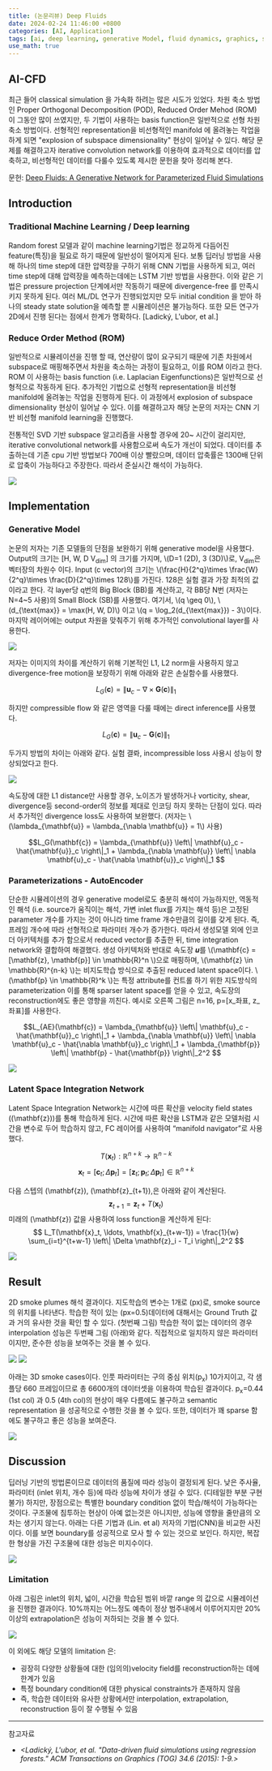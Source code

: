 ```yaml
---
title: (논문리뷰) Deep Fluids
date: 2024-02-24 11:46:00 +0800
categories: [AI, Application]
tags: [ai, deep learning, generative Model, fluid dynamics, graphics, simulation]
use_math: true
---
```

## AI-CFD
최근 들어 classical simulation 을 가속화 하려는 많은 시도가 있었다. 차원 축소 방법인 Proper Orthogonal Decomposition (POD), Reduced Order Mehod (ROM) 이 그동안 많이 쓰였지만, 두 기법이 사용하는 basis function은 일반적으로 선형 차원축소 방법이다. 선형적인 representation을 비선형적인 manifold 에 올려놓는 작업을 하게 되면 "explosion of subspace dimensionality" 현상이 일어날 수 있다. 해당 문제를 해결하고자 iterative convolution network를 이용하여 효과적으로 데이터를 압축하고, 비선형적인 데이터를 다룰수 있도록 제시한 문헌을 찾아 정리해 본다.

문헌: [Deep Fluids: A Generative Network for Parameterized Fluid Simulations](https://arxiv.org/pdf/1806.02071)

## Introduction
### Traditional Machine Learning / Deep learning
Random forest 모델과 같이 machine learning기법은 정교하게 다듬어진 feature(특징)을 필요로 하기 때문에 일반성이 떨어지게 된다. 보통 딥러닝 방법을 사용해 하나의 time step에 대한 압력장을 구하기 위해 CNN 기법을 사용하게 되고, 여러 time step에 대해 압력장을 예측하는데에는 LSTM 기반 방법을 사용한다. 이와 같은 기법은 pressure projection 단계에서만 작동하기 때문에 divergence-free 를 만족시키지 못하게 된다. 여러 ML/DL 연구가 진행되었지만 모두 initial condition 을 받아 하나의 steady state solution을 예측할 뿐 시뮬레이션은 불가능하다. 또한 모든 연구가 2D에서 진행 된다는 점에서 한계가 명확하다. [Ladický, L'ubor, et al.]

### Reduce Order Method (ROM)
일반적으로 시뮬레이션을 진행 할 때, 연산량이 많이 요구되기 때문에 기존 차원에서 subspace로 매핑해주면서 차원을 축소하는 과정이 필요하고, 이를 ROM 이라고 한다. ROM 이 사용하는 basis function (i.e. Laplacian Eigenfunctions)은 일반적으로 선형적으로 작동하게 된다. 추가적인 기법으로 선형적 representation을 비선형 manifold에 올려놓는 작업을 진행하게 된다. 이 과정에서 explosion of subspace dimensionality 현상이 일어날 수 있다. 이를 해결하고자 해당 논문의 저자는 CNN 기반 비선형 manifold learning을 진행했다.

전통적인 SVD 기반 subspace 알고리즘을 사용할 경우에 20~ 시간이 걸리지만, iterative convolutional network를 사용함으로써 속도가 개선이 되었다. 데이터를 추출하는데 기존 cpu 기반 방법보다 700배 이상 빨랐으며, 데이터 압축률은 1300배 단위로 압축이 가능하다고 주장한다. 따라서 준실시간 해석이 가능하다.

<img src="{{page.img_pth}}deepFluidsStats.png">

## Implementation
### Generative Model
논문의 저자는 기존 모델들의 단점을 보완하기 위해 generative model을 사용했다. Output의 크기는 [H, W, D V<sub>dim</sub>] 의 크기를 가지며, \\(D=1 (2D), 3 (3D)\\)로, V<sub>dim</sub>은 벡터장의 차원수 이다. Input (c vector)의 크기는 \\(\frac{H}{2^q}\times \frac{W}{2^q}\times \frac{D}{2^q}\times 128\\)를 가진다. 128은 실험 결과 가장 최적의 값이라고 한다. 각 layer당 q번의 Big Block (BB)를 계산하고, 각 BB당 N번 (저자는 N=4~5 사용)의 Small Block (SB)를 사용했다. 여기서, \\(q \geq 0\\), \\(d_{\text{max}} = \max(H, W, D)\\) 이고 \\(q = \log_2(d_{\text{max}}) - 3\\)이다. 마지막 레이어에는 output 차원을 맞춰주기 위해 추가적인 convolutional layer를 사용한다. 

<img src="{{page.img_pth}}smallbigblock.png">

저자는 이미지의 차이를 계산하기 위해 기본적인 L1, L2 norm을 사용하지 않고 divergence-free motion을 보장하기 위해 아래와 같은 손실함수를 사용했다.

$$L_G(\mathbf{c}) = \left\| \mathbf{u}_c - \nabla \times \mathbf{G}(\mathbf{c}) \right\|_1
$$

하지만 compressible flow 와 같은 영역을 다룰 때에는 direct inference를 사용했다.

$$L_G(\mathbf{c}) = \left\| \mathbf{u}_c - \mathbf{G}(\mathbf{c}) \right\|_1
$$

두가지 방법의 차이는 아래와 같다. 실험 결롸, incompressible loss 사용시 성능이 향상되었다고 한다.

<img src="{{page.img_pth}}deepfluid_losses.png">

속도장에 대한 L1 distance만 사용할 경우, 노이즈가 발생하거나 vorticity, shear, divergence등 second-order의 정보를 제대로 인코딩 하지 못하는 단점이 있다. 따라서 추가적인 divergence loss도 사용하여 보완했다. (저자는 \\(\lambda_{\mathbf{u}} = \lambda_{\nabla \mathbf{u}} = 1\\) 사용)

$$L_G(\mathbf{c}) = \lambda_{\mathbf{u}} \left\| \mathbf{u}_c - \hat{\mathbf{u}}_c \right\|_1 + \lambda_{\nabla \mathbf{u}} \left\| \nabla \mathbf{u}_c - \hat{\nabla \mathbf{u}}_c \right\|_1
$$

### Parameterizations - AutoEncoder
단순한 시뮬레이션의 경우 generative model로도 충분히 해석이 가능하지만, 역동적인 해석 (i.e. source가 움직이는 해석, 가변 inlet flux를 가지는 해석 등)은 고정된 parameter 개수를 가지는 것이 아니라 time frame 개수만큼의 길이를 갖게 된다. 즉, 프레임 개수에 따라 선형적으로 파라미터 개수가 증가한다. 따라서 생성모델 외에 인코더 아키텍처를 추가 함으로서 reduced vector를 추출한 뒤, time integration network와 결합하여 해결했다. 생성 아키텍처와 반대로 속도장 𝒖를 \\(\mathbf{c} = [\mathbf{z}, \mathbf{p}] \in \mathbb{R}^n
\\)으로 매핑하며, \\(\mathbf{z} \in \mathbb{R}^{n-k}
\\)는 비지도학습 방식으로 추출된 reduced latent space이다. \\(\mathbf{p} \in \mathbb{R}^k
\\)는 특정 attribute를 컨트롤 하기 위한 지도방식의 parameterization
이를 통해 sparser latent space를 얻을 수 있고, 속도장의 reconstruction에도 좋은 영향을 끼친다. 예시로 오른쪽 그림은 n=16, p=[x_좌표, z_좌표]를 사용한다.

$$L_{AE}(\mathbf{c}) = \lambda_{\mathbf{u}} \left\| \mathbf{u}_c - \hat{\mathbf{u}}_c \right\|_1 + \lambda_{\nabla \mathbf{u}} \left\| \nabla \mathbf{u}_c - \hat{\nabla \mathbf{u}}_c \right\|_1 + \lambda_{\mathbf{p}} \left\| \mathbf{p} - \hat{\mathbf{p}} \right\|_2^2
$$

<img src="{{page.img_pth}}deepfluidAE.png">

### Latent Space Integration Network
Latent Space Integration Network는 시간에 따른 확산을 velocity field states (\(\mathbf{z}\))를 통해 학습하게 된다. 시간에 따른 확산을 LSTM과 같은 모델처럼 시간을 변수로 두어 학습하지 않고, FC 레이어를 사용하여 “manifold navigator”로 사용했다.

$$
T(\mathbf{x}_t) : \mathbb{R}^{n+k} \to \mathbb{R}^{n-k}
$$
$$
\mathbf{x}_t = [\mathbf{c}_t; \Delta \mathbf{p}_t] = [\mathbf{z}_t; \mathbf{p}_t; \Delta \mathbf{p}_t] \in \mathbb{R}^{n+k}
$$

다음 스텝의 \(\mathbf{z}\), \(\mathbf{z}_{t+1}\),은 아래와 같이 계산된다.
$$
\mathbf{z}_{t+1} = \mathbf{z}_t + T(\mathbf{x}_t)
$$
미래의 \(\mathbf{z}\) 값을 사용하여 loss function을 계산하게 된다:
$$
L_T(\mathbf{x}_t, \ldots, \mathbf{x}_{t+w-1}) = \frac{1}{w} \sum_{i=t}^{t+w-1} \left\| \Delta \mathbf{z}_i - T_i \right\|_2^2
$$

<img src="{{page.img_pth}}deepfluidsFC.png">

## Result
2D smoke plumes 해석 결과이다. 지도학습의 변수는 1개로 (px)로, smoke source의 위치를 나타낸다. 학습한 적이 있는 (px=0.5)데이터에 대해서는 Ground Truth 값과 거의 유사한 것을 확인 할 수 있다. (첫번째 그림) 학습한 적이 없는 데이터의 경우 interpolation 성능은 두번째 그림 (아래)와 같다. 직접적으로 일치하지 않은 파라미터이지만, 준수한 성능을 보여주는 것을 볼 수 있다.

<img src="{{page.img_pth}}2dsmokeplumes.png">

<img src="{{page.img_pth}}2dsmokeplumsinterpolate.png">

아래는 3D smoke cases이다. 인풋 파라미터는 구의 중심 위치(p<sub>x</sub>) 10가지이고, 각 샘플당 660 프레임이므로 총 6600개의 데이터셋을 이용하여 학습된 결과이다. p<sub>x</sub>=0.44 (1st col) 과 0.5 (4th col)의 현상이 매우 다름에도 불구하고 semantic representation 을 성공적으로 수행한 것을 볼 수 있다. 또한, 데이터가 꽤 sparse 함에도 불구하고 좋은 성능을 보여준다.

<img src="{{page.img_pth}}3dsmokecases.png">

## Discussion
딥러닝 기반의 방법론이므로 데이터의 품질에 따라 성능이 결정되게 된다. 낮은 주사율, 파라미터 (inlet 위치, 개수 등)에 따라 성능에 차이가 생길 수 있다. (디테일한 부분 구현 불가) 하지만, 장점으로는 특별한 boundary condition 없이 학습/해석이 가능하다는 것이다. 구조물에 침투하는 현상이 아예 없는것은 아니지만, 성능에 영향을 줄만큼의 오차는 생기지 않는다. 아래는 다른 기법과 (Lin. et al) 저자의 기법(CNN)을 비교한 사진이다. 이를 보면 boundary를 성공적으로 모사 할 수 있는 것으로 보인다. 하지만, 복잡한 형상을 가진 구조물에 대한 성능은 미지수이다.

<img src="{{page.img_pth}}deepfluidCompare.png">

### Limitation
아래 그림은 inlet의 위치, 넓이, 시간을 학습된 범위 바깥 range 의 값으로 시뮬레이션을 진행한 결과이다. 10%까지는 어느정도 예측이 정상 범주내에서 이루어지지만 20%이상의 extrapolation은 성능이 저하되는 것을 볼 수 있다.

<img src="{{page.img_pth}}deepfluidsInterpolation.png">

이 외에도 해당 모델의 limitation 은:
- 굉장히 다양한 상황들에 대한 (임의의)velocity field를 reconstruction하는 데에 한계가 있음
- 특정 boundary condition에 대한 physical constraints가 존재하지 않음
- 즉, 학습한 데이터와 유사한 상황에서만 interpolation, extrapolation, reconstruction 등이 잘 수행될 수 있음

---
참고자료
- *<Ladický, L'ubor, et al. "Data-driven fluid simulations using regression forests." ACM Transactions on Graphics (TOG) 34.6 (2015): 1-9.>*